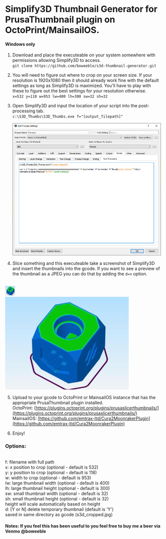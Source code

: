 # Simplify3D Thumbnail Generator for PrusaThumbnail plugin on OctoPrint/MainsailOS.

#### Windows only

1. Download and place the executeable on your system somewhere with permissions allowing Simplify3D to access.
<br>   `git clone https://github.com/boweeble/s3d-thumbnail-generator.git`

2. You will need to figure out where to crop on your screen size. If your resolution is 1920x1080 then it should already work fine with the default settings as long as Simplify3D is maximized. You'll have to play with these to figure out the best settings for your resolution otherwise.
<br>   `x=532 y=118 w=953 lw=400 lh=300 sw=32 sh=32`
   
3. Open Simplify3D and input the location of your script into the post-processing tab.
<br>  `c:\S3D_Thumbs\S3D_Thumbs.exe f="[output_filepath]"`

   ![S3D screentshot](images/post_processing.PNG "S3D Settings")

4. Slice something and this executeable take a screenshot of Simplify3D and insert the thumbnails into the gcode.  If you want to see a preview of the thumbnail as a JPEG you can do that by adding the `d=n` option.

<br>![Small Thumbnail image](images/s3d_sm_cropped.jpg "Small Thumbnail image")
<br>![Large Thumbnail image](images/s3d_lg_cropped.jpg "Large Thumbnail image")

5. Upload to your gcode to OctoPrint or MainsailOS instance that has the appropriate PrusaThumbnail plugin installed.
   <br/>OctoPrint: [https://plugins.octoprint.org/plugins/prusaslicerthumbnails/](https://plugins.octoprint.org/plugins/prusaslicerthumbnails/)
   <br/>MainsailOS: [https://github.com/emtrax-ltd/Cura2MoonrakerPlugin](https://github.com/emtrax-ltd/Cura2MoonrakerPlugin)

6. Enjoy!

### Options:
<br/>f: filename with full path
<br/>x: x position to crop (optional - default is 532)
<br/>y: y position to crop (optional - default is 118)
<br/>w: width to crop (optional - default is 953)
<br/>lw: large thumbnail width (optional - default is 400)
<br/>lh: large thumbnail height (optional - default is 300)
<br/>sw: small thumbnail width (optional - default is 32)
<br/>sh: small thumbnail height (optional - default is 32)
<br/>   height will scale automatically based on height
<br/>d: [Y or N] delete temporary thumbnail (default is 'Y')
<br/>   saved in same directory as gcode (s3d_cropped.jpg)
   
#### Notes: If you feel this has been useful to you feel free to buy me a beer via Venmo @boweeble
